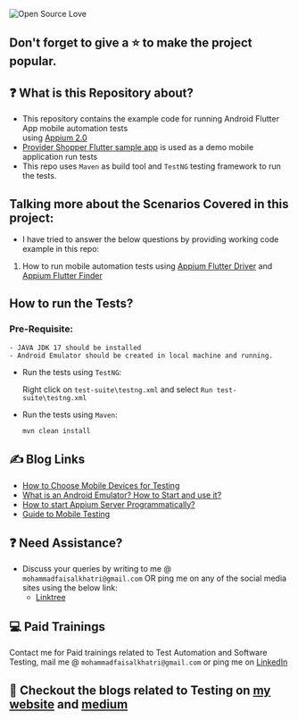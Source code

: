 ![Open Source Love](https://badges.frapsoft.com/os/v1/open-source.svg?v=103)

## Don't forget to give a :star: to make the project popular.

## :question: What is this Repository about?

- This repository contains the example code for running Android Flutter App mobile automation tests  
  using [Appium 2.0](https://appium.github.io/appium/docs/en/2.0/intro/)
- [Provider Shopper Flutter sample app](https://github.com/flutter/samples/tree/main/provider_shopper) is used as a demo mobile application
  run tests
- This repo uses `Maven` as build tool and `TestNG` testing framework to run the tests.

## Talking more about the Scenarios Covered in this project:

- I have tried to answer the below questions by providing working code example in this repo:

1. How to run mobile automation tests using [Appium Flutter Driver](https://github.com/appium-userland/appium-flutter-driver) and [Appium Flutter Finder](https://github.com/ashwithpoojary98/javaflutterfinder)

## How to run the Tests?

### Pre-Requisite:

    - JAVA JDK 17 should be installed
    - Android Emulator should be created in local machine and running.

- Run the tests using `TestNG`:

  Right click on `test-suite\testng.xml` and select `Run test-suite\testng.xml`

- Run the tests using `Maven`:

  `mvn clean install`

## :writing_hand: Blog Links

- [How to Choose Mobile Devices for Testing](https://medium.com/@iamfaisalkhatri/how-to-choose-mobile-devices-for-testing-pcloudy-blog-96179529d0f3)
- [What is an Android Emulator? How to Start and use it?](https://medium.com/@iamfaisalkhatri/what-is-an-android-emulator-how-to-start-and-use-it-66fdcf52be7e)
- [How to start Appium Server Programmatically?](https://medium.com/@iamfaisalkhatri/how-to-start-appium-server-programmatically-ec07292ab59)
- [Guide to Mobile Testing](https://medium.com/@iamfaisalkhatri/guide-to-mobile-testing-d0dd2d9b59f1)

## :question: Need Assistance?

- Discuss your queries by writing to me @ `mohammadfaisalkhatri@gmail.com`
  OR ping me on any of the social media sites using the below link:
    - [Linktree](https://linktr.ee/faisalkhatri)

## :computer: Paid Trainings

Contact me for Paid trainings related to Test Automation and Software Testing,
mail me @ `mohammadfaisalkhatri@gmail.com` or ping me on [LinkedIn](https://www.linkedin.com/in/faisalkhatri/)

## :thought_balloon: Checkout the blogs related to Testing on [my website](https://mfaisalkhatri.github.io/) and [medium](https://medium.com/@iamfaisalkhatri)
